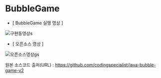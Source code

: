 # BubbleGame


- [ BubbleGame 실행 영상 ]
  

![구현동영상s](https://github.com/cw1662/BubbleGame/assets/101031116/6b9947d3-473a-464a-8558-2c706bd8a126)






- [ 오픈소스 영상 ]
  

![오픈소스영상gs](https://github.com/cw1662/BubbleGame/assets/101031116/908f4a1e-6c91-4e98-b4ac-26df312cf3d1)


원본 소스코드 출처(URL) : https://github.com/codingspecialist/java-bubble-game-v2
